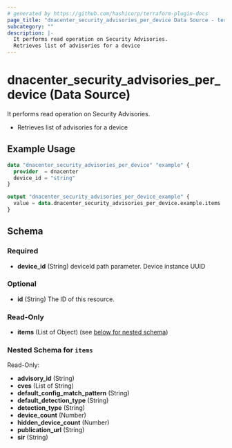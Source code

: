 ```yaml
---
# generated by https://github.com/hashicorp/terraform-plugin-docs
page_title: "dnacenter_security_advisories_per_device Data Source - terraform-provider-dnacenter"
subcategory: ""
description: |-
  It performs read operation on Security Advisories.
  Retrieves list of advisories for a device
---
```


# dnacenter_security_advisories_per_device (Data Source)

It performs read operation on Security Advisories.

- Retrieves list of advisories for a device

## Example Usage

```terraform
data "dnacenter_security_advisories_per_device" "example" {
  provider  = dnacenter
  device_id = "string"
}

output "dnacenter_security_advisories_per_device_example" {
  value = data.dnacenter_security_advisories_per_device.example.items
}
```

<!-- schema generated by tfplugindocs -->
## Schema

### Required

- **device_id** (String) deviceId path parameter. Device instance UUID

### Optional

- **id** (String) The ID of this resource.

### Read-Only

- **items** (List of Object) (see [below for nested schema](#nestedatt--items))

<a id="nestedatt--items"></a>
### Nested Schema for `items`

Read-Only:

- **advisory_id** (String)
- **cves** (List of String)
- **default_config_match_pattern** (String)
- **default_detection_type** (String)
- **detection_type** (String)
- **device_count** (Number)
- **hidden_device_count** (Number)
- **publication_url** (String)
- **sir** (String)


